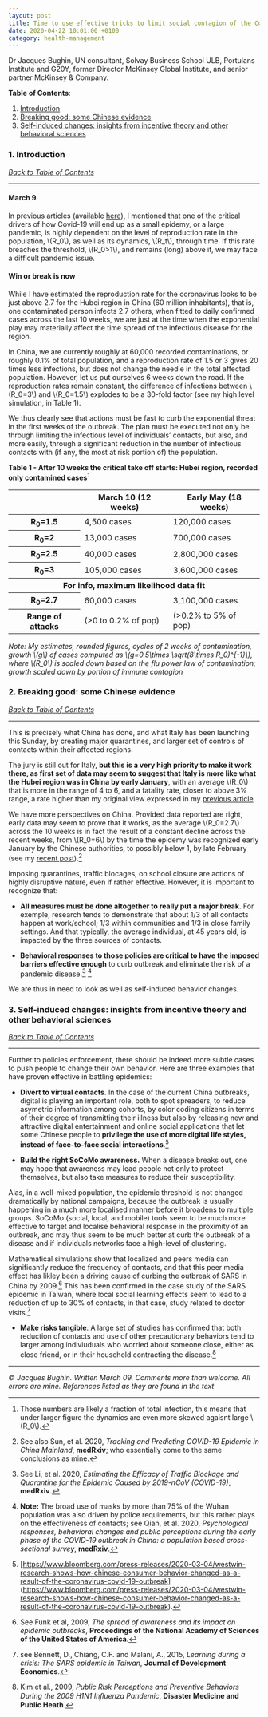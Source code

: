 ```yaml
---
layout: post
title: Time to use effective tricks to limit social contagion of the Covid-19
date: 2020-04-22 10:01:00 +0100
category: health-management
---
```

Dr Jacques Bughin, UN consultant, Solvay Business School ULB, Portulans Institute and G20Y, former Director McKinsey Global Institute, and senior partner McKinsey & Company.

**Table of Contents**:<a name="tbc"></a>

1. [Introduction](#cap1)
2. [Breaking good: some Chinese evidence](#cap2)
3. [Self-induced changes: insights from incentive theory and other behavioral sciences](#cap3)

### 1. Introduction <a name="cap1"></a>

[*Back to Table of Contents*](#tbc)

-------------------------------------

#### **March 9**

In previous articles (available [here](https://learning-from-the-curve.github.io/health-management/)), I mentioned that one of the critical drivers of how Covid-19 will end up as a small epidemy, or a large pandemic, is highly dependent on the level of reproduction rate in the population, \\(R_0\\), as well as its dynamics, \\(R_t\\), through time. If this rate breaches the threshold, \\(R_0>1\\), and remains (long) above it, we may face a difficult pandemic issue.

#### **Win or break is now**

While I have estimated the reproduction rate for the coronavirus looks to be just above 2.7 for the Hubei region in China (60 million inhabitants), that is, one contaminated person infects 2.7 others, when fitted to daily confirmed cases across the last 10 weeks, we are just at the time when the exponential play may materially affect the time spread of the infectious disease for the region.

<!--more-->

In China, we are currently roughly at 60,000 recorded contaminations, or roughly 0.1% of total population, and a reproduction rate of 1.5 or 3 gives 20 times less infections, but does not change the needle in the total affected population. However, let us put ourselves 6 weeks down the road. If the reproduction rates remain constant, the difference of infections between \\(R_0=3\\) and \\(R_0=1.5\\) explodes to be a 30-fold factor (see my high level simulation, in Table 1).  

We thus clearly see that actions must be fast to curb the exponential threat in the first weeks of the outbreak. The plan must be executed not only be through limiting the infectious level of individuals’ contacts, but also, and more easily, through a significant reduction in the number of infectious contacts with (if any, the most at risk portion of) the population.

**Table 1 - After 10 weeks the critical take off starts: Hubei region, recorded only contamined cases**[^1]

[^1]: Those numbers are likely a fraction of total infection, this means that under larger figure the dynamics are even more skewed agaisnt large \\(R_0\\).

<table class='table table-bordered table-dark table-hover'>
    <thead>
        <tr>
            <th scope='col'></th>
            <th scope='col'>March 10 (12 weeks)</th>
            <th scope='col'>Early May (18 weeks)</th>
        </tr>
    </thead>
    <tbody>
        <tr>
            <th scope='row'>R<sub>0</sub>=1.5</th>
            <td>4,500 cases</td>
            <td>120,000 cases</td>
        </tr>
        <tr>
            <th scope='row'>R<sub>0</sub>=2</th>
            <td>13,000 cases</td>
            <td>700,000 cases</td>
        </tr>
        <tr>
            <th scope='row'>R<sub>0</sub>=2.5</th>
            <td>40,000 cases</td>
            <td>2,800,000 cases</td>
        </tr>
        <tr>
            <th scope='row'>R<sub>0</sub>=3</th>
            <td>105,000 cases</td>
            <td>3,600,000 cases</td>
        </tr>
        <tr>
            <th scope='row' colspan='4'>For info, maximum likelihood data fit</th>
        </tr>
        <tr>
            <th scope='row'>R<sub>0</sub>=2.7</th>
            <td>60,000 cases</td>
            <td>3,100,000 cases</td>
        </tr>
        <tr>
            <th scope='row'>Range of attacks</th>
            <td>(>0 to 0.2% of pop)</td>
            <td>(>0.2% to 5% of pop)</td>
        </tr>
    </tbody>
</table>

*Note: My estimates, rounded figures, cycles of 2 weeks of contamination, growth \\(g\\) of cases computed as \\(g=0.5\times \sqrt(8\times R_0)^{-1}\\), where \\(R_0\\) is scaled down based on the flu power law of contamination; growth scaled down by portion of immune contagion*

### 2. Breaking good: some Chinese evidence <a name="cap2"></a>

[*Back to Table of Contents*](#tbc)

-------------------------------------

This is precisely what China has done, and what Italy has been launching this Sunday, by creating major quarantines, and larger set of controls of contacts within their affected regions.

The jury is still out for Italy, **but this is a very high priority to make it work there, as first set of data may seem to suggest that Italy is more like what the Hubei region was in China by early January**, with an average \\(R_0\\) that is more in the range of 4 to 6, and a fatality rate, closer to above 3% range, a rate higher than my original view expressed in my [previous article](https://learning-from-the-curve.github.io/health-management/2020/04/16/Three-key-COVID-19-indicators-to-curb-a-potential-of-20-million-human-fatality.html).

We have more perspectives on China. Provided data reported are right, early data may seem to prove that it works, as the average \\(R_0=2.7\\) across the 10 weeks is in fact the result of a constant decline across the recent weeks, from \\(R_0=6\\) by the time the epidemy was recognized early January by the Chinese authorities, to possibly below 1, by late February (see my [recent post](https://learning-from-the-curve.github.io/health-management/2020/04/22/We-might-be-winning-the-battle-of-the-COVID-19-epidemic-in-China-a-dynamic-perspective.html)).[^2]

[^2]: See also Sun, et al. 2020, *Tracking and Predicting COVID-19 Epidemic in China Mainland*, **medRxiv**; who essentially come to the same conclusions as mine.

Imposing quarantines, traffic blocages, on school closure are actions of highly disruptive nature, even if rather effective. However, it is important to recognize that:

- **All measures must be done altogether to really put a major break**. For exemple, research tends to demonstrate that about 1/3 of all contacts happen at work/school; 1/3 within communities and 1/3 in close family settings. And that typically, the average individual, at 45 years old, is impacted by the three sources of contacts.

- **Behavioral responses to those policies are critical to have the imposed barriers effective enough** to curb outbreak and eliminate the risk of a pandemic disease.[^3] [^4]

[^3]: See Li, et al. 2020, *Estimating the Efficacy of Traffic Blockage and Quarantine for the Epidemic Caused by 2019-nCoV (COVID-19)*, **medRxiv**.

[^4]: **Note:** The broad use of masks by more than 75% of the Wuhan population was also driven by police requirements, but this rather plays on the effectiveness of contacts; see Qian, et al. 2020, *Psychological responses, behavioral changes and public perceptions during the early phase of the COVID-19 outbreak in China: a population based cross-sectional survey*, **medRxiv**.

We are thus in need to look as well as self-induced behavior changes.

### 3. Self-induced changes: insights from incentive theory and other behavioral sciences <a name="cap3"></a>

[*Back to Table of Contents*](#tbc)

-------------------------------------

Further to policies enforcement, there should be indeed more subtle cases to push people to change their own behavior. Here are three examples that have proven effective in battling epidemics:

- **Divert to virtual contacts**. In the case of the current China outbreaks, digital is playing an important role, both to spot spreaders, to reduce asymetric information among cohorts, by color coding citizens in terms of their degree of transmitting their illness but also by releasing new and attractive digital entertainment and online social applications that let some Chinese people to **privilege the use of more digital life styles, instead of face-to-face social interactions**.[^5]

[^5]: [https://www.bloomberg.com/press-releases/2020-03-04/westwin-research-shows-how-chinese-consumer-behavior-changed-as-a-result-of-the-coronavirus-covid-19-outbreak] (https://www.bloomberg.com/press-releases/2020-03-04/westwin-research-shows-how-chinese-consumer-behavior-changed-as-a-result-of-the-coronavirus-covid-19-outbreak).

- **Build the right SoCoMo awareness.** When a disease breaks out, one may hope that awareness may lead people not only to protect themselves, but also take measures to reduce their susceptibility.

Alas, in a well-mixed population, the epidemic threshold is not changed dramatically by national campaigns, because the outbreak is usually happening in a much more localised manner before it broadens to multiple groups. SoCoMo  (social, local, and mobile) tools seem to be much more effective to target and localise behavioral response in the proximity of an outbreak, and may thus seem to be much better at curb the outbreak of a disease and if individuals networks face a high-level of clustering.

Mathematical simulations show that localized and peers media can significantly reduce the frequency of contacts, and that this peer media effect has likley been a driving cause of curbing the outbreak of SARS in China by 2009.[^6] This has been confirmed in the case study of the SARS epidemic in Taiwan, where local social learning effects seem to lead to a reduction of up to 30% of contacts, in that case, study related to doctor visits.[^7]

[^6]: See Funk et al, 2009, *The spread of awareness and its impact on epidemic outbreaks*, **Proceedings of the National Academy of Sciences of the United States of America**.

[^7]: see Bennett, D., Chiang, C.F. and Malani, A., 2015, *Learning during a crisis: The SARS epidemic in Taiwan*, **Journal of Development Economics**.

- **Make risks tangible**. A large set of studies has confirmed that both reduction of contacts and use of other precautionary behaviors tend to larger among indiviuduals who worried about someone close, either as close friend, or in their household contracting the disease.[^8]

[^8]: Kim et al., 2009, *Public Risk Perceptions and Preventive Behaviors During the 2009 H1N1 Inﬂuenza Pandemic*, **Disaster Medicine and Public Heath**.

-------------------------------------

*© Jacques Bughin. Written March 09. Comments more than welcome. All errors are mine. References listed as they are found in the text*
